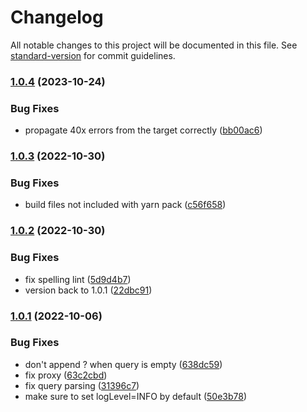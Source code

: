 # Changelog

All notable changes to this project will be documented in this file. See [standard-version](https://github.com/conventional-changelog/standard-version) for commit guidelines.

### [1.0.4](https://github.com/hawtio/hawtio-backend-middleware/compare/v1.0.3...v1.0.4) (2023-10-24)


### Bug Fixes

* propagate 40x errors from the target correctly ([bb00ac6](https://github.com/hawtio/hawtio-backend-middleware/commit/bb00ac69f9d22037c2f5d7411861f82a90ec691b))

### [1.0.3](https://github.com/hawtio/hawtio-backend-middleware/compare/v1.0.2...v1.0.3) (2022-10-30)


### Bug Fixes

* build files not included with yarn pack ([c56f658](https://github.com/hawtio/hawtio-backend-middleware/commit/c56f6583e82957e09dce8111b9d3c30f72fa7377))

### [1.0.2](https://github.com/hawtio/hawtio-backend-middleware/compare/v1.0.1...v1.0.2) (2022-10-30)


### Bug Fixes

* fix spelling lint ([5d9d4b7](https://github.com/hawtio/hawtio-backend-middleware/commit/5d9d4b77028b42b6a78d788f4db215997f02901a))
* version back to 1.0.1 ([22dbc91](https://github.com/hawtio/hawtio-backend-middleware/commit/22dbc91c9c445869aece0f89f255588a123b8d00))

### [1.0.1](https://github.com/tadayosi/hawtio-backend-middleware/compare/v1.0.0...v1.0.1) (2022-10-06)


### Bug Fixes

* don't append ? when query is empty ([638dc59](https://github.com/tadayosi/hawtio-backend-middleware/commit/638dc5943a97316c21b87a5109bd361bc3d5970f))
* fix proxy ([63c2cbd](https://github.com/tadayosi/hawtio-backend-middleware/commit/63c2cbd282016f82c4a4852e8fbb00ea83ab167d))
* fix query parsing ([31396c7](https://github.com/tadayosi/hawtio-backend-middleware/commit/31396c772683eafb8fe5df402cbefe81ac02f814))
* make sure to set logLevel=INFO by default ([50e3b78](https://github.com/tadayosi/hawtio-backend-middleware/commit/50e3b785907d9b65d2b8b4acc3b2d23d498b8d57))
